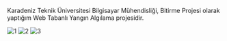Karadeniz Teknik Üniversitesi Bilgisayar Mühendisliği, Bitirme Projesi olarak yaptığım Web Tabanlı Yangın Algılama projesidir.

![1](https://user-images.githubusercontent.com/50481841/123303489-857d7f80-d526-11eb-8df8-f99e961a3a47.jpg)
![2](https://user-images.githubusercontent.com/50481841/123303495-86aeac80-d526-11eb-9c31-0f7839522e40.jpg)
![3](https://user-images.githubusercontent.com/50481841/123303501-87dfd980-d526-11eb-9a0f-6cb076331735.jpg)
